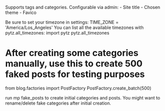 Supports tags and categories. Configurable via admin:
    - Site title
    - Chosen theme
    - Favico
    
Be sure to set your timezone in settings:
TIME_ZONE = 'America/Los_Angeles'
You can list all the available timezones with pytz.all_timezones:
import pytz
pytz.all_timezones


# After creating some categories manually, use this to create 500 faked posts for testing purposes
from blog.factories import PostFactory
PostFactory.create_batch(500)

run mp fake_posts to create initial categories and posts. You might want to rename/delete fake categories after initial creation.

